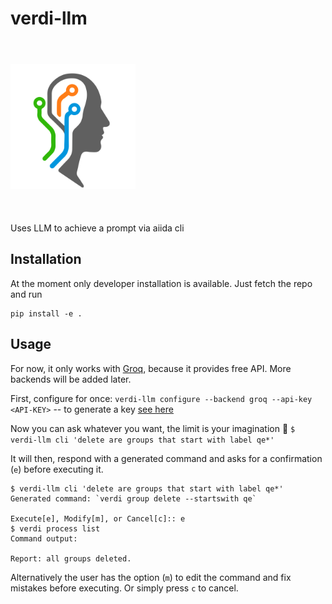 # verdi-llm

<br>
<div align="left">
  <img src="assets/logo.png" alt="Repository Logo" width="200" style="margin-top: 20px; margin-bottom: 20px;"/>
</div>
<br>

Uses LLM to achieve a prompt via aiida cli

## Installation

At the moment only developer installation is available. Just fetch the repo and run
```
pip install -e .
```

## Usage

For now, it only works with [Groq](https://groq.com/), because it provides free API.
More backends will be added later.

First, configure for once:
`verdi-llm configure --backend groq --api-key <API-KEY>` -- to generate a key [see here](https://console.groq.com/keys)

Now you can ask whatever you want, the limit is your imagination :crossed_fingers: 
`$ verdi-llm cli 'delete are groups that start with label qe*'`

It will then, respond with a generated command and asks for a confirmation (`e`) before executing it. 
```
$ verdi-llm cli 'delete are groups that start with label qe*'
Generated command: `verdi group delete --startswith qe`

Execute[e], Modify[m], or Cancel[c]:: e
$ verdi process list
Command output:

Report: all groups deleted.
```
Alternatively the user has the option (`m`) to edit the command and fix mistakes before executing. Or simply press `c` to cancel.
